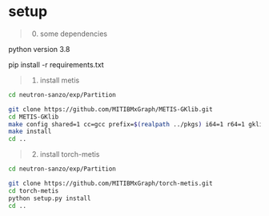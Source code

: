 
# setup


> 0. some dependencies

python version 3.8

pip install -r requirements.txt


> 1. install metis

```bash
cd neutron-sanzo/exp/Partition

git clone https://github.com/MITIBMxGraph/METIS-GKlib.git
cd METIS-GKlib
make config shared=1 cc=gcc prefix=$(realpath ../pkgs) i64=1 r64=1 gklib_path=GKlib/
make install
cd ..
```


> 2. install torch-metis

```bash
cd neutron-sanzo/exp/Partition

git clone https://github.com/MITIBMxGraph/torch-metis.git
cd torch-metis
python setup.py install
cd ..
```
